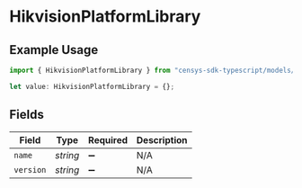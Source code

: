 # HikvisionPlatformLibrary

## Example Usage

```typescript
import { HikvisionPlatformLibrary } from "censys-sdk-typescript/models/components";

let value: HikvisionPlatformLibrary = {};
```

## Fields

| Field              | Type               | Required           | Description        |
| ------------------ | ------------------ | ------------------ | ------------------ |
| `name`             | *string*           | :heavy_minus_sign: | N/A                |
| `version`          | *string*           | :heavy_minus_sign: | N/A                |